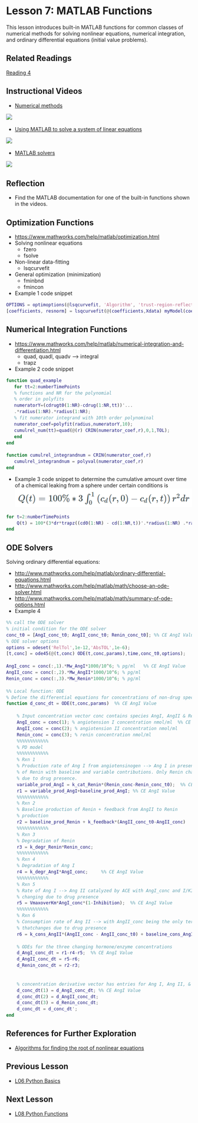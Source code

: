 # **Lesson 7: MATLAB Functions**

This lesson introduces built-in MATLAB functions for common classes of numerical methods for solving nonlinear equations, numerical integration, and ordinary differential equations (initial value problems).

## **Related Readings**
[Reading 4](https://github.com/ashleefv/ApplNumComp/blob/master/RecommendedReading.md#reading-4)

## **Instructional Videos**
* [Numerical methods](https://www.youtube.com/watch?v=430j9WP1uTQ&feature=emb_title&ab_channel=AshleeN.FordVersypt)
 
[![](http://img.youtube.com/vi/430j9WP1uTQ/0.jpg)](http://www.youtube.com/watch?v=430j9WP1uTQ "")
* [Using MATLAB to solve a system of linear equations](https://www.youtube.com/watch?v=C4Ineu8uqGg&feature=emb_title&ab_channel=AshleeN.FordVersypt)
  
[![](http://img.youtube.com/vi/C4Ineu8uqGg/0.jpg)](http://www.youtube.com/watch?v=C4Ineu8uqGg "")
* [MATLAB solvers](https://www.youtube.com/watch?v=8g_LB9J0RAQ&feature=emb_title&ab_channel=LearnChemE)
  
[![](http://img.youtube.com/vi/8g_LB9J0RAQ/0.jpg)](http://www.youtube.com/watch?v=8g_LB9J0RAQ "")

## **Reflection**
* Find the MATLAB documentation for one of the built-in functions shown in the videos.

## **Optimization Functions**
* https://www.mathworks.com/help/matlab/optimization.html
* Solving nonlinear equations
    * fzero
    * fsolve
* Non-linear data-fitting
    * lsqcurvefit
* General optimization (minimization)
    * fminbnd
    * fmincon
* Example 1 code snippet
```MATLAB
OPTIONS = optimoptions(@lsqcurvefit, 'Algorithm', 'trust-region-reflective', 'TolX', 1e-6, 'TolFun', 1e-6, 'StepTolerance', 1e-13, 'MaxFunEvals', 1000, 'MaxIter', 3000);
[coefficients, resnorm] = lsqcurvefit(@(coefficients,Xdata) myModel(coefficients, Xdata, ModelParameters), coefficientsGuess, Xdata, Ydata, LB, UB, OPTIONS)
```

## **Numerical Integration Functions**
* https://www.mathworks.com/help/matlab/numerical-integration-and-differentiation.html
    * quad, quadl, quadv --> integral
    * trapz
* Example 2 code snippet
```MATLAB
function quad_example    
   for tt=2:numberTimePoints
   % functions and NR for the polynomial    
   % order in polyfits    
   numeratorY=(cdrugt0(1:NR)-cdrug(1:NR,tt))'...        
   .*radius(1:NR).*radius(1:NR);    
   % fit numerator integrand with 10th order polynominal    
   numerator_coef=polyfit(radius,numeratorY,10);    
   cumulrel_num(tt)=quad(@(r) CRIN(numerator_coef,r),0,1,TOL);    
   end
end

function cumulrel_integrandnum = CRIN(numerator_coef,r)    
   cumulrel_integrandnum = polyval(numerator_coef,r)
end
```

* Example 3 code snippet to determine the cumulative amount over time of a chemical leaking from a sphere under certain conditions is
![image](Lesson_images/Figure1_L7.PNG)

```MATLAB
for t=2:numberTimePoints    
    Q(t) = 100*(3*dr*trapz((cd0(1:NR) - cd(1:NR,t))'.*radius(1:NR) .*radius(1:NR)));
end   
```

## **ODE Solvers**
Solving ordinary differential equations:
* http://www.mathworks.com/help/matlab/ordinary-differential-equations.html
* http://www.mathworks.com/help/matlab/math/choose-an-ode-solver.html
* http://www.mathworks.com/help/matlab/math/summary-of-ode-options.html
* Example 4
```MATLAB
%% call the ODE solver
% initial condition for the ODE solver
conc_t0 = [AngI_conc_t0; AngII_conc_t0; Renin_conc_t0]; %% CE AngI Value
% ODE solver options
options = odeset('RelTol',1e-12,'AbsTOL',1e-6);
[t,conc] = ode45(@(t,conc) ODE(t,conc,params),time,conc_t0,options);

AngI_conc = conc(:,1).*Mw_AngI*1000/10^6; % pg/ml   %% CE AngI Value
AngII_conc = conc(:,2).*Mw_AngII*1000/10^6; % pg/ml
Renin_conc = conc(:,3).*Mw_Renin*1000/10^6; % pg/ml

%% Local function: ODE
% Define the differential equations for concentrations of non-drug species
function d_conc_dt = ODE(t,conc,params)  %% CE AngI Value
    
    % Input concentration vector conc contains species AngI, AngII & Renin
    AngI_conc = conc(1); % angiotension I concentration nmol/ml  %% CE AngI Value
    AngII_conc = conc(2); % angiotension II concentration nmol/ml
    Renin_conc = conc(3); % renin concentration nmol/ml
    %%%%%%%%%%%%
    % PD model
    %%%%%%%%%%%%
    % Rxn 1
    % Production rate of Ang I from angiotensinogen --> Ang I in presence
    % of Renin with baseline and variable contributions. Only Renin changes 
    % due to drug presence.
    variable_prod_AngI = k_cat_Renin*(Renin_conc-Renin_conc_t0);  %% CE AngI Value
    r1 = variable_prod_AngI+baseline_prod_AngI; %% CE AngI Value
    %%%%%%%%%%%%
    % Rxn 2
    % Baseline production of Renin + feedback from AngII to Renin 
    % production
    r2 = baseline_prod_Renin + k_feedback*(AngII_conc_t0-AngII_conc)
    %%%%%%%%%%%%
    % Rxn 3
    % Degradation of Renin
    r3 = k_degr_Renin*Renin_conc;
    %%%%%%%%%%%%
    % Rxn 4
    % Degradation of Ang I
    r4 = k_degr_AngI*AngI_conc;     %% CE AngI Value
    %%%%%%%%%%%%
    % Rxn 5
    % Rate of Ang I --> Ang II catalyzed by ACE with AngI_conc and I/KI 
    % changing due to drug presence
    r5 = VmaxoverKm*AngI_conc*(1-Inhibition);  %% CE AngI Value
    %%%%%%%%%%%%
    % Rxn 6
    % Consumption rate of Ang II --> with AngII_conc being the only term 
    % thatchanges due to drug presence
    r6 = k_cons_AngII*(AngII_conc - AngII_conc_t0) + baseline_cons_AngII;
    
    % ODEs for the three changing hormone/enzyme concentrations
    d_AngI_conc_dt = r1-r4-r5;  %% CE AngI Value
    d_AngII_conc_dt = r5-r6;
    d_Renin_conc_dt = r2-r3;


    % concentration derivative vector has entries for Ang I, Ang II, & Renin
    d_conc_dt(1) = d_AngI_conc_dt; %% CE AngI Value
    d_conc_dt(2) = d_AngII_conc_dt;
    d_conc_dt(3) = d_Renin_conc_dt;
    d_conc_dt = d_conc_dt';
end
```

## **References for Further Exploration**
* [Algorithms for finding the root of nonlinear equations](https://www.youtube.com/watch?v=ujcZc5sPX4c&ab_channel=LearnChemE)

## **Previous Lesson**
 * [L06 Python Basics](/L06%20Python%20Basics.md)

## **Next Lesson**
 * [L08 Python Functions](/L08%20Python%20Functions.md)
